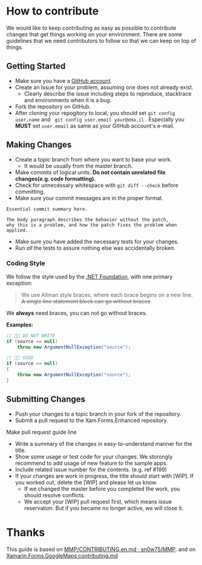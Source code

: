 # How to contribute

We would like to keep contributing as easy as possible to contribute changes that get things working
on your environment. There are some guidelines that we need contributors to follow
so that we can keep on top of things.

## Getting Started

* Make sure you have a [GitHub account](https://github.com/signup/free).
* Create an Issue for your problem, assuming one does not already exist.
  * Clearly describe the issue including steps to reproduce, stacktrace and environments when it is a bug.
* Fork the repository on GitHub.
* After cloning your repogitory to local, you should set ``git config user.name`` and `` git config user.email your@ema.il`` . Especially you **MUST** set ``user.email`` as same as your GitHub account's e-mail.

## Making Changes

* Create a topic branch from where you want to base your work.
  * It would be usually from the master branch.
* Make commits of logical units. **Do not contain unrelated file changes(e.g. code formatting).**
* Check for unnecessary whitespace with `git diff --check` before committing.
* Make sure your commit messages are in the proper format.

````
Essential commit summary here.

The body paragraph describes the behavior without the patch,
why this is a problem, and how the patch fixes the problem when applied.
````

* Make sure you have added the necessary tests for your changes.
* Run _all_ the tests to assure nothing else was accidentally broken.

### Coding Style

We follow the style used by the [.NET Foundation](https://github.com/dotnet/corefx/blob/master/Documentation/coding-guidelines/coding-style.md), with one primary exception:

> We use Allman style braces, where each brace begins on a new line. ~~A single line statement block can go without braces~~

We **always** need braces, you can not go without braces.

**Examples:**

```csharp
// 👎🏽 DO NOT WRITE
if (source == null) 
    throw new ArgumentNullException("source");

// 👍🏽 GOOD
if (source == null)
{
    throw new ArgumentNullException("source");
}
```

## Submitting Changes

* Push your changes to a topic branch in your fork of the repository.
* Submit a pull request to the Xam.Forms.Enhanced repository.

Make pull request guide line

* Write a summary of the changes in easy-to-understand manner for the title.
* Show some usage or test code for your changes. We storongly recommend to add usage of new feature to the sample apps.
* Include related issue number for the contents. (e.g. ref #199)
* If your changes are work in progress, the title should start with [WIP]. If you worked out, delete the [WIP] and please let us know.
  * If we changed the master before you completed the work, you should resolve conflicts.
  * We accept your [WIP] pull request first, which means issue reservation. But if you became no longer active, we will close it.

# Thanks

This guide is based on [MMP/CONTRIBUTING.en.md · sn0w75/MMP](https://github.com/sn0w75/MMP/blob/master/CONTRIBUTING.en.md).
and on [Xamarin.Forms.GoogleMaps contributing.md](https://github.com/amay077/Xamarin.Forms.GoogleMaps/blob/master/CONTRIBUTING.md)
